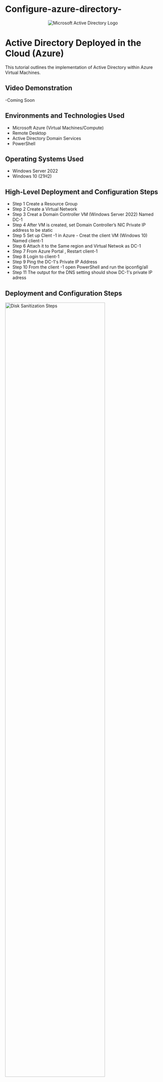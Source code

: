 # Configure-azure-directory-

<p align="center">
<img src="https://i.imgur.com/pU5A58S.png" alt="Microsoft Active Directory Logo"/>
</p>

<h1>Active Directory Deployed in the Cloud (Azure)</h1>
This tutorial outlines the implementation of  Active Directory within Azure Virtual Machines.<br />


<h2>Video Demonstration</h2>

-Coming Soon 

<h2>Environments and Technologies Used</h2>

- Microsoft Azure (Virtual Machines/Compute)
- Remote Desktop
- Active Directory Domain Services
- PowerShell

<h2>Operating Systems Used </h2>

- Windows Server 2022
- Windows 10 (21H2)

<h2>High-Level Deployment and Configuration Steps</h2>

- Step 1 Create a Resource Group 
- Step 2 Create a Virtual Network 
- Step 3 Creat a Domain Controller VM (Windows Server 2022) Named DC-1
- Step 4 After VM is created, set Domain Controller’s NIC Private IP address to be static
- Step 5 Set up Clent -1 in Azure - Creat the client VM (Windows 10) Named client-1
- Step 6 Attach it to the Same region and Virtual Netwok as DC-1
- Step 7 From Azure Portal , Restart client-1
- Step 8 Login to client-1
- Step 9 Ping the DC-1's Private IP Address
- Step 10 From the client -1 open PowerShell  and run the ipconfig/all
- Step 11 The output for the DNS setting should show DC-1's private IP adress 


<h2>Deployment and Configuration Steps</h2>

<p>
<img src="https://i.imgur.com/DJmEXEB.png" height="80%" width="80%" alt="Disk Sanitization Steps"/>
</p>
<p>
Step 1: Create a Resource Group
Log in to the Azure Portal.
Navigate to Resource Groups and click Create.
Provide a Name for the resource group (e.g., ADDeploymentGroup).
Select a Region that will host all resources (e.g., East US).
Click Review + Create, and then Create to deploy the resource group.</p>
<br />

<p>
<![Screenshot 2025-01-18 at 4 24 37 PM](https://github.com/user-attachments/assets/b9c6b7f5-b232-43b8-a9d2-e20d2c3f77c9)>
</p>
<p>
Step 2: Create a Virtual Network
Go to Virtual Networks in the Azure Portal and click Create.
In the Basics tab, enter:
Name: ADVirtualNetwork.
Region: Same as the resource group (e.g., East US).
Associate it with the resource group created in Step 1.
Under the IP Addresses tab, configure:
Address space: Enter a CIDR range (e.g., 10.0.0.0/16).
Subnets: Add a subnet (e.g., 10.0.0.0/24).
Click Review + Create, then Create.
</p>
<br />

<p>
<img src="https://i.imgur.com/DJmEXEB.png" height="80%" width="80%" alt="Disk Sanitization Steps"/>
</p>
<p>
Step 3: Create a Domain Controller VM (Windows Server 2022) Named DC-1
Navigate to Virtual Machines and click Create.
In the Basics tab:
Choose the resource group created in Step 1.
Name: Enter DC-1.
Region: Ensure it matches the virtual network's region.
Image: Select Windows Server 2022 Datacenter.
Size: Choose a size (e.g., Standard DS2_v2).
Administrator Account: Set up a username and password.
Under the Networking tab:
Select the ADVirtualNetwork created in Step 2.
Assign it to the Subnet (e.g., 10.0.0.0/24).
Click Review + Create, then Create to deploy the VM..
</p>
<br />
<p>
<img src="https://i.imgur.com/DJmEXEB.png" height="80%" width="80%" alt="Disk Sanitization Steps"/>
</p>
<p>
Step 4: After VM is Created, Set Domain Controller’s NIC Private IP Address to Be Static
Once DC-1 is deployed, navigate to Virtual Machines > DC-1 > Networking.
Under Network Interface, click the name of the network interface.
Go to IP Configurations and select the configuration (e.g., ipconfig1).
Set Assignment to Static and confirm the current private IP address.
Save the configuration.

</p>
<br /><p>
<img src="https://i.imgur.com/DJmEXEB.png" height="80%" width="80%" alt="Disk Sanitization Steps"/>
</p>
<p>
Step 5: Set Up Client-1 in Azure - Create the Client VM (Windows 10) Named Client-1
Navigate to Virtual Machines and click Create.
In the Basics tab:
Choose the resource group created in Step 1.
Name: Enter Client-1.
Region: Ensure it matches the region of DC-1.
Image: Select Windows 10 Pro, version 21H2.
Size: Choose a size (e.g., Standard B2s).
Administrator Account: Set up a username and password.
Under the Networking tab:
Select the ADVirtualNetwork created in Step 2.
Assign it to the Subnet (e.g., 10.0.0.0/24).
Click Review + Create, then Create to deploy the VM.
</p>
<br /><p>
<img src="https://i.imgur.com/DJmEXEB.png" height="80%" width="80%" alt="Disk Sanitization Steps"/>
</p>
<p>
Step 6: Attach It to the Same Region and Virtual Network as DC-1
Ensure Client-1 is associated with the same Region and ADVirtualNetwork created in Steps 1 and 2.

</p>
<br />
<p>
<img src="https://i.imgur.com/DJmEXEB.png" height="80%" width="80%" alt="Disk Sanitization Steps"/>
</p>
<p>
Step 7: From Azure Portal, Restart Client-1
Navigate to Virtual Machines > Client-1.
Click Restart to ensure all configurations are applied.
</p>
<br /><p>
<img src="https://i.imgur.com/DJmEXEB.png" height="80%" width="80%" alt="Disk Sanitization Steps"/>
</p>
<p>
Step 8: Log In to Client-1
Use Remote Desktop (RDP) to log in to Client-1 using the credentials set during its creation.

</p>
<br /><p>
<img src="https://i.imgur.com/DJmEXEB.png" height="80%" width="80%" alt="Disk Sanitization Steps"/>
</p>
<p>
Step 9: Ping the DC-1's Private IP Address
Open Command Prompt on Client-1.
Run the command:
php
Copy
Edit
ping <DC-1 Private IP>
Replace <DC-1 Private IP> with the private IP address you assigned to DC-1 in Step 4 (e.g., 10.0.0.4).
Verify that the pings are successful, indicating connectivity between Client-1 and DC-1.
</p>
<br /><p>
<img src="https://i.imgur.com/DJmEXEB.png" height="80%" width="80%" alt="Disk Sanitization Steps"/>
</p>
<p>
Step 10: From Client-1, Open PowerShell and Run ipconfig /all
Open PowerShell on Client-1.
Run the following command:
bash
Copy
Edit
ipconfig /all
Check the DNS Server entry in the output:
Confirm it shows the private IP address of DC-1 (e.g., 10.0.0.4).

<br />
<p>
Step 11: The Output for the DNS Setting Should Show DC-1's Private IP Address
Verify that the DNS Server field in the ipconfig /all output matches the static private IP address of DC-1.
<br />
